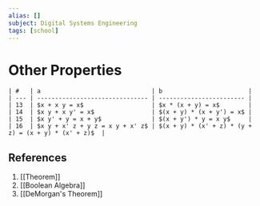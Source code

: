 ```yaml
---
alias: []
subject: Digital Systems Engineering
tags: [school]
---
```

# Other Properties


```ad-info
| #   | a                               | b                        |
| --- | ------------------------------- | ------------------------ |
| 13  | $x + x y = x$                   | $x * (x + y) = x$        |
| 14  | $x y + x y' = x$                | $(x + y) * (x + y') = x$ |
| 15  | $x y' + y = x + y$              | $(x + y') * y = x y$     |
| 16  | $x y + x' z + y z = x y + x' z$ | $(x + y) * (x' + z) * (y + z) = (x + y) * (x' + z)$  |
```

## References
1. [[Theorem]]
2. [[Boolean Algebra]]
3. [[DeMorgan's Theorem]]